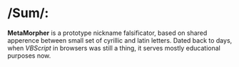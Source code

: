 # /Sum/:
__MetaMorpher__ is a prototype nickname falsificator, based on shared apperence between small set of cyrillic and latin letters.
Dated back to days, when _VBScript_ in browsers was still a thing, it serves mostly educational purposes now.
